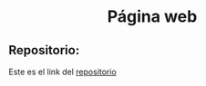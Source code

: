 <h1 align="center">Página web</h1>

<h2>Repositorio:</h2>

Este es el link del [repositorio](https://github.com/albabernal03/Ampliacion_metodos_numericos/tree/main)
